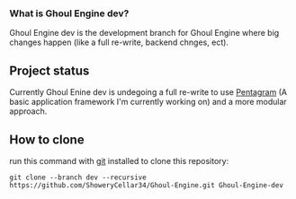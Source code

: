 ### What is Ghoul Engine dev?
Ghoul Engine dev is the development branch for Ghoul Engine where big changes happen (like a full re-write, backend chnges, ect).

## Project status
Currently Ghoul Enine dev is undegoing a full re-write to use [Pentagram](https://github.com/ShoweryCellar34/Pentagram.git) (A basic application framework I'm currently working on) and a more modular approach.

## How to clone
run this command with [git](https://git-scm.com/) installed to clone this repository:
```
git clone --branch dev --recursive https://github.com/ShoweryCellar34/Ghoul-Engine.git Ghoul-Engine-dev
```
